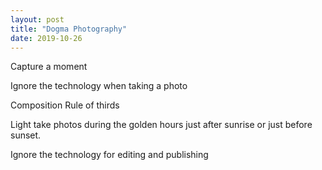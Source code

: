 ```yaml
---
layout: post
title: "Dogma Photography"
date: 2019-10-26
---
```


Capture a moment

Ignore the technology when taking a photo

Composition
Rule of thirds

Light
take photos during the golden hours just after sunrise or just before sunset.

Ignore the technology for editing and publishing
